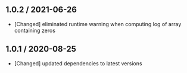 ## 1.0.2 / 2021-06-26

* [Changed] eliminated runtime warning when computing log of array containing zeros


## 1.0.1 / 2020-08-25

* [Changed] updated dependencies to latest versions
